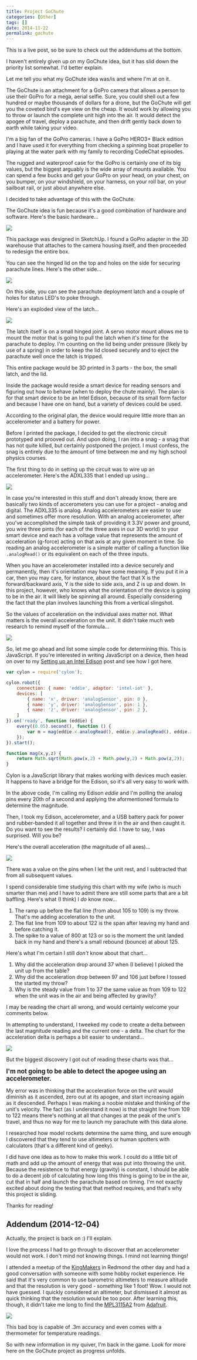 ```yaml
---
title: Project GoChute
categories: [Other]
tags: []
date: 2014-11-22
permalink: gochute
---
```


This is a live post, so be sure to check out the addendums at the bottom.
<!-- xmore -->

I haven&#39;t entirely given up on my GoChute idea, but it has slid down the priority list somewhat. I&#39;d better explain.

Let me tell you what my GoChute idea was/is and where I&#39;m at on it.

The GoChute is an attachment for a GoPro camera that allows a person to use their GoPro for a mega, aerial selfie. Sure, you could shell out a few hundred or maybe thousands of dollars for a drone, but the GoChute will get you the coveted bird&#39;s eye view on the cheap. It would work by allowing you to throw or launch the complete unit high into the air. It would detect the apogee of travel, deploy a parachute, and then drift gently back down to earth while taking your video.

I&#39;m a big fan of the GoPro cameras. I have a GoPro HERO3+ Black edition and I have used it for everything from checking a spinning boat propeller to playing at the water park with my family to recording CodeChat episodes.

The rugged and waterproof case for the GoPro is certainly one of its big values, but the biggest arguably is the wide array of mounts available. You can spend a few bucks and get your GoPro on your head, on your chest, on you bumper, on your windshield, on your harness, on your roll bar, on your sailboat rail, or just about anywhere else.

I decided to take advantage of this with the GoChute.

The GoChute idea is fun because it&#39;s a good combination of hardware and software. Here&#39;s the basic hardware...

![](/files/gochute_01.png)

This package was designed in SketchUp. I found a GoPro adapter in the 3D warehouse that attaches to the camera housing itself, and then proceeded to redesign the entire box.

You can see the hinged lid on the top and holes on the side for securing parachute lines. Here&#39;s the other side...

![](/files/gochute_02.png)

On this side, you can see the parachute deployment latch and a couple of holes for status LED&#39;s to poke through.

Here&#39;s an exploded view of the latch...

![](/files/gochute_03.png)

The latch itself is on a small hinged joint. A servo motor mount allows me to mount the motor that is going to pull the latch when it&#39;s time for the parachute to deploy. I&#39;m counting on the lid being under pressure (likely by use of a spring) in order to keep the lid closed securely and to eject the parachute well once the latch is tripped.

This entire package would be 3D printed in 3 parts - the box, the small latch, and the lid.

Inside the package would reside a smart device for reading sensors and figuring out how to behave (when to deploy the chute mainly). The plan is for that smart device to be an Intel Edison, because of its small form factor and because I have one on hand, but a variety of devices could be used.

According to the original plan, the device would require little more than an accelerometer and a battery for power.

Before I printed the package, I decided to get the electronic circuit prototyped and prooved out. And upon doing, I ran into a snag - a snag that has not quite killed, but certainly postponed the project. I must confess, the snag is entirely due to the amount of time between me and my high school physics courses.

The first thing to do in setting up the circuit was to wire up an accelerometer. Here&#39;s the ADXL335 that I ended up using...

![](/files/gochute_04.jpg)

In case you&#39;re interested in this stuff and don&#39;t already know, there are basically two kinds of accerometers you can use for a project - analog and digital. The ADXL335 is analog. Analog accelerometers are easier to use and sometimes offer more resolution. With an analog accelerometer, after you&#39;ve accomplished the simple task of providing it 3.3V power and ground, you wire three pints (for each of the three axes in our 3D world) to your smart device and each has a voltage value that represents the amount of acceleration (g-force) acting on that axis at any given moment in time. So reading an analog accelerometer is a simple matter of calling a function like `.analogRead()` or its equivalent on each of the three inputs.

When you have an accelerometer installed into a device securely and permanently, then it&#39;s orientation may have some meaning. If you put it in a car, then you may care, for instance, about the fact that X is the forward/backward axis, Y is the side to side axis, and Z is up and down. In this project, however, who knows what the orientation of the device is going to be in the air. It will likely be spinning all around. Especially considering the fact that the plan involves launching this from a vertical slingshot.

So the values of acceleration on the individual axes matter not. What matters is the overall acceleration on the unit. It didn&#39;t take much web research to remind myself of the formula...

![](/files/gochute_05.png)

So, let me go ahead and list some simple code for determining this. This is JavaScript. If you&#39;re interested in writing JavaScript on a device, then head on over to my [Setting up an Intel Edison](/edison-setup) post and see how I got here.

``` js
var cylon = require('cylon');

cylon.robot({
    connection: { name: 'eddie', adaptor: 'intel-iot' },
    devices: [
        { name: 'x', driver: 'analogSensor', pin: 0 },
        { name: 'y', driver: 'analogSensor', pin: 1 },
        { name: 'z', driver: 'analogSensor', pin: 2 },
    ]
}).on('ready', function (eddie) {
    every((0.05).second(), function () {
        var m = mag(eddie.x.analogRead(), eddie.y.analogRead(), eddie.z.analogRead());
    });
}).start();

function mag(x,y,z) {
    return Math.sqrt(Math.pow(x,2) + Math.pow(y,2) + Math.pow(z,2));
}
```

Cylon is a JavaScript library that makes working with devices much easier. It happens to have a bridge for the Edison, so it&#39;s all very easy to work with.

In the above code, I&#39;m calling my Edison _eddie_ and I&#39;m polling the analog pins every 20th of a second and applying the aformentioned formula to determine the magnitude.

Then, I took my Edison, accelerometer, and a USB battery pack for power and rubber-banded it all together and threw it in the air and then caught it. Do you want to see the results? I certainly did. I have to say, I was surprised. Will you be?

Here&#39;s the overall acceleration (the magnitude of all axes)...

![](/files/gochute_06.png)

There was a value on the pins when I let the unit rest, and I subtracted that from all subsequent values.

I spend considerable time studying this chart with my wife (who is much smarter than me) and I have to admit there are still some parts that are a bit baffling. Here&#39;s what (I think) I _do_ know now...

1.  The ramp up before the flat line (from about 105 to 109) is my throw. That&#39;s me adding acceleration to the unit.
2.  The flat line from 109 to about 122 is the span after leaving my hand and before catching it.
3.  The spike to a value of 800 at 123 or so is the moment the unit landed back in my hand and there&#39;s a small rebound (bounce) at about 125.

Here&#39;s what I&#39;m certain I still _don&#39;t_ know about that chart...

1.  Why did the acceleration drop around 37 when (I believe) I picked the unit up from the table?
2.  Why did the acceleration drop between 97 and 106 just before I tossed the started my throw?
3.  Why is the steady value from 1 to 37 the same value as from 109 to 122 when the unit was in the air and being affected by gravity?

I may be reading the chart all wrong, and would certainly welcome your comments below.

In attempting to understand, I tweeked my code to create a delta between the last magnitude reading and the current one - a delta. The chart for the acceleration delta is perhaps a bit easier to understand...

![](/files/gochute_07.png)

But the biggest discovery I got out of reading these charts was that...

**<big>I&#39;m not going to be able to detect the apogee using an accelerometer.</big>**

My error was in thinking that the acceleration force on the unit would diminish as it ascended, zero out at its apogee, and start increasing again as it descended. Perhaps I was making a noobie mistake and thinking of the unit&#39;s velocity. The fact (as I understand it now) is that straight line from 109 to 122 means there&#39;s nothing at all that changes at the peak of the unit&#39;s travel, and thus no way for me to launch my parachute with this data alone.

I researched how model rockets determine the same thing, and sure enough I discovered that they tend to use altimeters or human spotters with calculators (that&#39;s a different kind of geeky).

I did have one idea as to how to make this work. I could do a little bit of math and add up the amount of energy that was put into throwing the unit. Because the resistence to that energy (gravity) is constant, I should be able to do a decent job of calculating how long this thing is going to be in the air, cut that in half and launch the parachute based on timing. I&#39;m not exactly excited about doing the testing that that method requires, and that&#39;s why this project is sliding.

Thanks for reading!

## Addendum (2014-12-04)

Actually, the project is back on :) I&#39;ll explain.

I love the process I had to go through to discover that an accelerometer would not work. I don&#39;t mind not knowing things. I mind not learning things!

I attended a meetup of the [KingMakers](http://meetup.com/kingmakers) in Redmond the other day and had a good conversation with someone with some hobby rocket experience. He said that it&#39;s very common to use barometric altimeters to measure altitude and that the resolution is very good - something like 1 foot! Wow. I would not have guessed. I quickly considered an altimeter, but dismissed it almost as quick thinking that the resolution would be too poor. After learning this, though, it didn&#39;t take me long to find the [MPL3115A2](adafru.it/1893) from [Adafruit](http://adafruit.com).

![](/files/gochute_08.jpg)

This bad boy is capable of .3m accuracy and even comes with a thermometer for temperature readings.

So with new information in my quiver, I&#39;m back in the game. Look for more here on the GoChute project as progress unfolds.